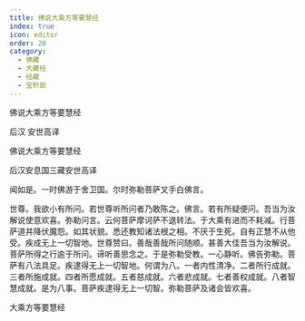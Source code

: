 ```yaml
---
title: 佛说大乘方等要慧经
index: true
icon: editor
order: 20
category:
  - 佛藏
  - 大藏经
  - 经藏
  - 宝积部
---
```


  佛说大乘方等要慧经  

后汉 安世高译  

佛说大乘方等要慧经  

后汉安息国三藏安世高译  

闻如是。一时佛游于舍卫国。尔时弥勒菩萨叉手白佛言。  

世尊。我欲小有所问。若世尊听所问者乃敢陈之。佛言。若有所疑便问。吾当为汝解说使意欢喜。弥勒问言。云何菩萨摩诃萨不退转法。于大乘有进而不耗减。行菩萨道并降伏魔怨。如其状貌。悉还教知诸法根之相。不厌于生死。自有正慧不从他受。疾成无上一切智地。世尊赞曰。善哉善哉所问随顺。甚善大佳吾当为汝解说。菩萨所得之行逾于所问。谛听善思念之。于是弥勒受教。一心静听。佛告弥勒。菩萨有八法具足。疾逮得无上一切智地。何谓为八。一者内性清净。二者所行成就。三者所施成就。四者所愿成就。五者慈成就。六者悲成就。七者善权成就。八者智慧成就。是为八事。菩萨疾逮得无上一切智。弥勒菩萨及诸会皆欢喜。  

大乘方等要慧经  
